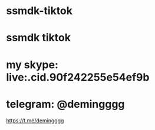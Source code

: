 # ssmdk-tiktok
# ssmdk tiktok
# my skype: live:.cid.90f242255e54ef9b
# telegram: @demingggg
https://t.me/demingggg
